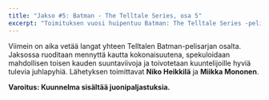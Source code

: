 ```yaml
---
title: "Jakso #5: Batman - The Telltale Series, osa 5"
excerpt: "Toimituksen vuosi huipentuu Batman: The Telltale Series -pelisarjan ensimmäisen kauden lopetusta käsittelevään podcastiin."
---
```


Viimein on aika vetää langat yhteen Telltalen Batman-pelisarjan osalta. Jaksossa ruoditaan mennyttä kautta kokonaisuutena, spekuloidaan mahdollisen toisen kauden suuntaviivoja ja toivotetaan kuuntelijoille hyviä tulevia juhlapyhiä. Lähetyksen toimittavat **Niko Heikkilä** ja **Miikka Mononen**.

**Varoitus: Kuunnelma sisältää juonipaljastuksia.**
